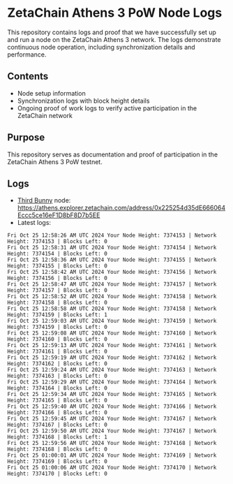 # ZetaChain Athens 3 PoW Node Logs
This repository contains logs and proof that we have successfully set up and run a node on the ZetaChain Athens 3 network. The logs demonstrate continuous node operation, including synchronization details and performance.

## Contents
- Node setup information
- Synchronization logs with block height details
- Ongoing proof of work logs to verify active participation in the ZetaChain network

## Purpose
This repository serves as documentation and proof of participation in the ZetaChain Athens 3 PoW testnet.

## Logs

- [Third Bunny](https://thirdbunny.xyz/) node: https://athens.explorer.zetachain.com/address/0x225254d35dE666064Eccc5ce16eF1D8bF8D7b5EE
- Latest logs:
```
Fri Oct 25 12:58:26 AM UTC 2024 Your Node Height: 7374153 | Network Height: 7374153 | Blocks Left: 0
Fri Oct 25 12:58:31 AM UTC 2024 Your Node Height: 7374154 | Network Height: 7374154 | Blocks Left: 0
Fri Oct 25 12:58:36 AM UTC 2024 Your Node Height: 7374155 | Network Height: 7374155 | Blocks Left: 0
Fri Oct 25 12:58:42 AM UTC 2024 Your Node Height: 7374156 | Network Height: 7374156 | Blocks Left: 0
Fri Oct 25 12:58:47 AM UTC 2024 Your Node Height: 7374157 | Network Height: 7374157 | Blocks Left: 0
Fri Oct 25 12:58:52 AM UTC 2024 Your Node Height: 7374158 | Network Height: 7374158 | Blocks Left: 0
Fri Oct 25 12:58:58 AM UTC 2024 Your Node Height: 7374158 | Network Height: 7374159 | Blocks Left: 1
Fri Oct 25 12:59:03 AM UTC 2024 Your Node Height: 7374159 | Network Height: 7374159 | Blocks Left: 0
Fri Oct 25 12:59:08 AM UTC 2024 Your Node Height: 7374160 | Network Height: 7374160 | Blocks Left: 0
Fri Oct 25 12:59:13 AM UTC 2024 Your Node Height: 7374161 | Network Height: 7374161 | Blocks Left: 0
Fri Oct 25 12:59:19 AM UTC 2024 Your Node Height: 7374162 | Network Height: 7374162 | Blocks Left: 0
Fri Oct 25 12:59:24 AM UTC 2024 Your Node Height: 7374163 | Network Height: 7374163 | Blocks Left: 0
Fri Oct 25 12:59:29 AM UTC 2024 Your Node Height: 7374164 | Network Height: 7374164 | Blocks Left: 0
Fri Oct 25 12:59:34 AM UTC 2024 Your Node Height: 7374165 | Network Height: 7374165 | Blocks Left: 0
Fri Oct 25 12:59:40 AM UTC 2024 Your Node Height: 7374166 | Network Height: 7374166 | Blocks Left: 0
Fri Oct 25 12:59:45 AM UTC 2024 Your Node Height: 7374167 | Network Height: 7374167 | Blocks Left: 0
Fri Oct 25 12:59:50 AM UTC 2024 Your Node Height: 7374167 | Network Height: 7374168 | Blocks Left: 1
Fri Oct 25 12:59:56 AM UTC 2024 Your Node Height: 7374168 | Network Height: 7374168 | Blocks Left: 0
Fri Oct 25 01:00:01 AM UTC 2024 Your Node Height: 7374169 | Network Height: 7374169 | Blocks Left: 0
Fri Oct 25 01:00:06 AM UTC 2024 Your Node Height: 7374170 | Network Height: 7374170 | Blocks Left: 0
```
